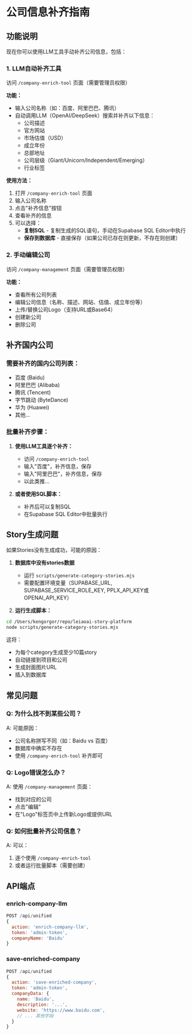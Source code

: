 # 公司信息补齐指南

## 功能说明

现在你可以使用LLM工具手动补齐公司信息，包括：

### 1. LLM自动补齐工具

访问 `/company-enrich-tool` 页面（需要管理员权限）

**功能：**
- 输入公司名称（如：百度、阿里巴巴、腾讯）
- 自动调用LLM（OpenAI/DeepSeek）搜索并补齐以下信息：
  - 公司描述
  - 官方网站
  - 市场估值（USD）
  - 成立年份
  - 总部地址
  - 公司层级（Giant/Unicorn/Independent/Emerging）
  - 行业标签

**使用方法：**
1. 打开 `/company-enrich-tool` 页面
2. 输入公司名称
3. 点击"补齐信息"按钮
4. 查看补齐的信息
5. 可以选择：
   - **复制SQL** - 复制生成的SQL语句，手动在Supabase SQL Editor中执行
   - **保存到数据库** - 直接保存（如果公司已存在则更新，不存在则创建）

### 2. 手动编辑公司

访问 `/company-management` 页面（需要管理员权限）

**功能：**
- 查看所有公司列表
- 编辑公司信息（名称、描述、网站、估值、成立年份等）
- 上传/替换公司Logo（支持URL或Base64）
- 创建新公司
- 删除公司

## 补齐国内公司

### 需要补齐的国内公司列表：
- 百度 (Baidu)
- 阿里巴巴 (Alibaba)
- 腾讯 (Tencent)
- 字节跳动 (ByteDance)
- 华为 (Huawei)
- 其他...

### 批量补齐步骤：

1. **使用LLM工具逐个补齐：**
   - 访问 `/company-enrich-tool`
   - 输入"百度"，补齐信息，保存
   - 输入"阿里巴巴"，补齐信息，保存
   - 以此类推...

2. **或者使用SQL脚本：**
   - 补齐后可以复制SQL
   - 在Supabase SQL Editor中批量执行

## Story生成问题

如果Stories没有生成成功，可能的原因：

1. **数据库中没有stories数据**
   - 运行 `scripts/generate-category-stories.mjs`
   - 需要配置环境变量（SUPABASE_URL, SUPABASE_SERVICE_ROLE_KEY, PPLX_API_KEY或OPENAI_API_KEY）

2. **运行生成脚本：**
```bash
cd /Users/kengorgor/repo/leiaoai-story-platform
node scripts/generate-category-stories.mjs
```

这将：
- 为每个category生成至少10篇story
- 自动链接到项目和公司
- 生成封面图片URL
- 插入到数据库

## 常见问题

### Q: 为什么找不到某些公司？
A: 可能原因：
- 公司名称拼写不同（如：Baidu vs 百度）
- 数据库中确实不存在
- 使用 `/company-enrich-tool` 补齐即可

### Q: Logo错误怎么办？
A: 使用 `/company-management` 页面：
- 找到对应的公司
- 点击"编辑"
- 在"Logo"标签页中上传新Logo或提供URL

### Q: 如何批量补齐公司信息？
A: 可以：
1. 逐个使用 `/company-enrich-tool`
2. 或者运行批量脚本（需要创建）

## API端点

### enrich-company-llm
```javascript
POST /api/unified
{
  action: 'enrich-company-llm',
  token: 'admin-token',
  companyName: 'Baidu'
}
```

### save-enriched-company
```javascript
POST /api/unified
{
  action: 'save-enriched-company',
  token: 'admin-token',
  companyData: {
    name: 'Baidu',
    description: '...',
    website: 'https://www.baidu.com',
    // ... 其他字段
  }
}
```

